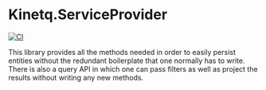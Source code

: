 # Kinetq.ServiceProvider

[![CI](https://github.com/kinetq/service-provider/actions/workflows/main.yml/badge.svg)](https://github.com/kinetq/service-provider/actions/workflows/main.yml)

This library provides all the methods needed in order to easily persist entities without the redundant boilerplate that one normally has to write. There is also a query API in which one can pass filters as well as project the results without writing any new methods. 